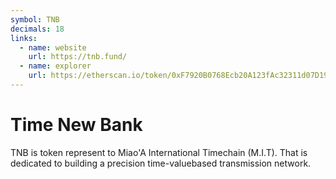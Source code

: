 ```yaml
---
symbol: TNB
decimals: 18
links:
  - name: website
    url: https://tnb.fund/
  - name: explorer
    url: https://etherscan.io/token/0xF7920B0768Ecb20A123fAc32311d07D193381d6f
---
```


# Time New Bank

TNB is token represent to Miao'A International Timechain (M.I.T). That is dedicated to building a precision time-valuebased transmission network.
